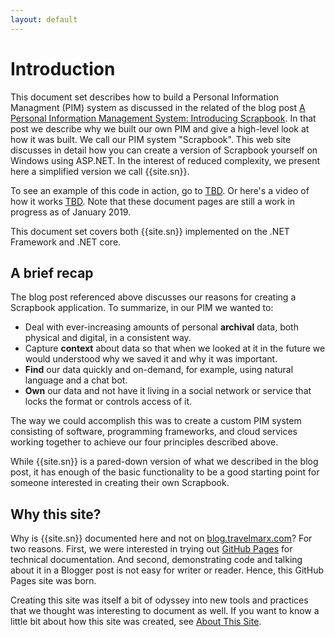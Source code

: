 ```yaml
---
layout: default
---
```

# Introduction

This document set describes how to build a Personal Information Managment (PIM) system as discussed in the related of the blog post [A Personal Information Management System: Introducing Scrapbook][blog]. In that post we describe why we built our own PIM and give a  high-level look at how it was built. We call our PIM system "Scrapbook". This web site discusses in detail how you can create a version of Scrapbook yourself on Windows using ASP.NET. In the interest of reduced complexity, we present here a simplified version we call {{site.sn}}.

To see an example of this code in action, go to [TBD][demo]. Or here's a video of how it works [TBD][demo]. Note that these document pages are still a work in progress as of January 2019. 

This document set covers both {{site.sn}} implemented on the .NET Framework and .NET core.

## A brief recap

The blog post referenced above discusses our reasons for creating a Scrapbook application. To summarize, in our PIM we wanted to:

* Deal with ever-increasing amounts of personal **archival** data, both physical and digital, in a consistent way.
* Capture **context** about data so that when we looked at it in the future we would understood why we saved it and why it was important.
* **Find** our data quickly and on-demand, for example, using natural language and a chat bot.
* **Own** our data and not have it living in a social network or service that locks the format or controls access of it.

The way we could accomplish this was to create a custom PIM system consisting of software, programming frameworks, and cloud services working together to achieve our four principles described above.

While {{site.sn}} is a pared-down version of what we described in the blog post, it has enough of the basic functionality to be a good starting point for someone interested in creating their own Scrapbook.

## Why this site?

Why is {{site.sn}} documented here and not on [blog.travelmarx.com][tm]? For two reasons. First, we were interested in trying out [GitHub Pages][ghp] for technical documentation. And second, demonstrating code and talking about it in a Blogger post is not easy for writer or reader. Hence, this GitHub Pages site was born.

Creating this site was itself a bit of odyssey into new tools and practices that we thought was interesting to document as well. If you want to know a little bit about how this site was created, see [About This Site][about].

[about]: about-this-site
[web]: https://travelmarx.github.io/scrapbook101/
[blog]: http://blog.travelmarx.com/2017/12/a-personal-information-management-system-introducing-scrapbook.html
[demo]: http://www.travelmarx.com/
[tm]: http://blog.travelmarx.com
[ghp]: https://pages.github.com/



